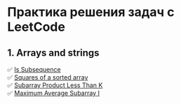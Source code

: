 # Практика решения задач с LeetCode

## 1. Arrays and strings
✅ [Is Subsequence](https://github.com/zolotyh-dk/data-structures-and-algorithms/blob/f00b2c6d31083f46966936118b7666312254dab3/src/_1_arrays_and_strings/is_subsequense/description.md)  
✅ [Squares of a sorted array](https://github.com/zolotyh-dk/data-structures-and-algorithms/blob/f00b2c6d31083f46966936118b7666312254dab3/src/_1_arrays_and_strings/squares_of_a_sorted_array/description.md)  
✅ [Subarray Product Less Than K](https://github.com/zolotyh-dk/data-structures-and-algorithms/blob/38f49b6c80851b825b15aea686f09e884bfc7299/src/_1_arrays_and_strings/subarray_product_less_than_k/description.md)  
✅ [Maximum Average Subarray I](https://github.com/zolotyh-dk/data-structures-and-algorithms/blob/529d4fec342f8f9e118f12cef9abc6d5f40b9771/src/_1_arrays_and_strings/maximum_average_subarray_I/description.md)